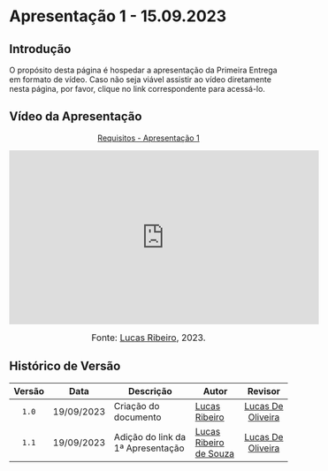 # Apresentação 1 - 15.09.2023

## Introdução

O propósito desta página é hospedar a apresentação da Primeira Entrega em formato de vídeo. Caso não seja viável assistir ao vídeo diretamente nesta página, por favor, clique no link correspondente para acessá-lo.

## Vídeo da Apresentação

<div align="center">

<p style="text-align: center"><a href="https://youtu.be/7r3p0htB4_w" target="blanket">Requisitos - Apresentação 1</a></p>

<iframe width="560" height="315" src="https://www.youtube.com/embed/7r3p0htB4_w" title="Apresentação 1" frameborder="0" allow="accelerometer; autoplay; clipboard-write; encrypted-media; gyroscope; picture-in-picture; web-share" allowfullscreen></iframe>

<font size="3"><p style="text-align: center">Fonte: <a href="https://github.com/lucassouzs">Lucas Ribeiro</a>, 2023.</p></font>
</div >

## Histórico de Versão

|Versão|Data|Descrição|Autor|Revisor|
|:----:|----|---------|-----|:-------:|
|`1.0`|19/09/2023|Criação do documento|[Lucas Ribeiro](https://github.com/lucassouzs)|[Lucas De Oliveira](https://github.com/LucasOliveiraDiasMarquesFerreira)|
|`1.1`|19/09/2023|Adição do link da 1ª Apresentação|[Lucas Ribeiro  de Souza](https://github.com/lucassouzs)|[Lucas De Oliveira](https://github.com/LucasOliveiraDiasMarquesFerreira)|
